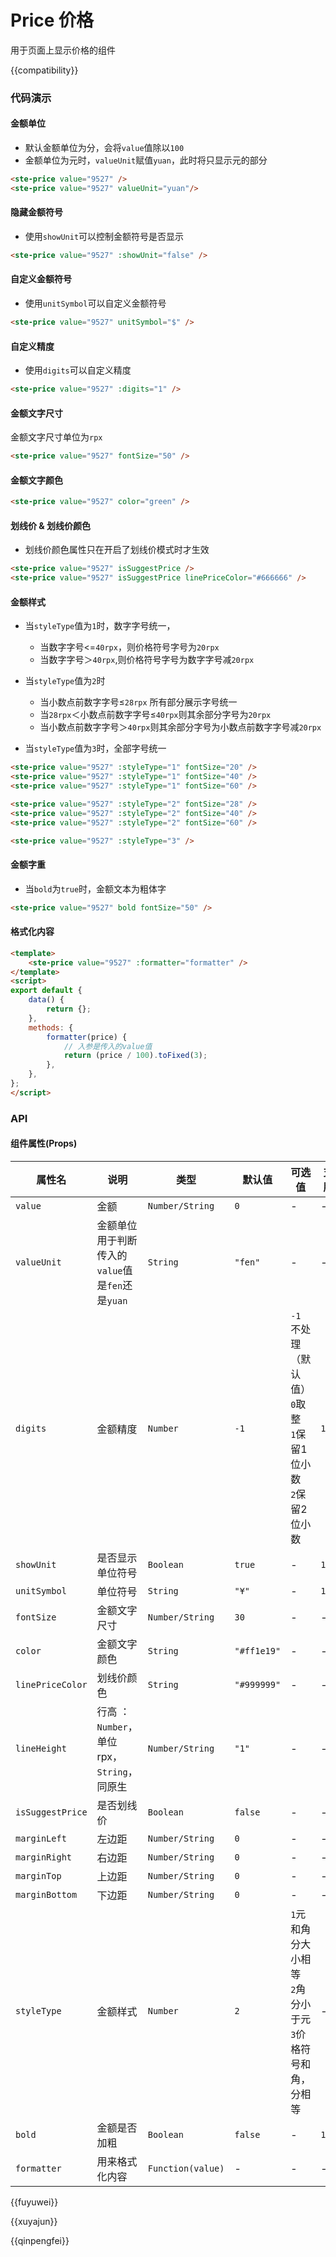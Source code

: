 # Price 价格

用于页面上显示价格的组件

{{compatibility}}

### 代码演示
#### 金额单位
- 默认金额单位为分，会将`value`值除以`100`
- 金额单位为元时，`valueUnit`赋值`yuan`，此时将只显示元的部分
```html
<ste-price value="9527" />
<ste-price value="9527" valueUnit="yuan"/>
```

#### 隐藏金额符号
- 使用`showUnit`可以控制金额符号是否显示
```html
<ste-price value="9527" :showUnit="false" />
```
#### 自定义金额符号
- 使用`unitSymbol`可以自定义金额符号
```html
<ste-price value="9527" unitSymbol="$" />
```
#### 自定义精度
- 使用`digits`可以自定义精度
```html
<ste-price value="9527" :digits="1" />
```

#### 金额文字尺寸
金额文字尺寸单位为`rpx`
```html
<ste-price value="9527" fontSize="50" />
```

#### 金额文字颜色
```html
<ste-price value="9527" color="green" />
```

#### 划线价 & 划线价颜色
- 划线价颜色属性只在开启了划线价模式时才生效
```html
<ste-price value="9527" isSuggestPrice />
<ste-price value="9527" isSuggestPrice linePriceColor="#666666" />
```

#### 金额样式
- 当`styleType`值为`1`时，数字字号统一，
	- 当数字字号<=`40rpx`，则价格符号字号为`20rpx`
	- 当数字字号＞`40rpx`,则价格符号字号为数字字号减`20rpx`

- 当`styleType`值为`2`时
	- 当小数点前数字字号≤`28rpx` 所有部分展示字号统一
	- 当`28rpx`＜小数点前数字字号≤`40rpx`则其余部分字号为`20rpx`
	- 当小数点前数字字号＞`40rpx`则其余部分字号为小数点前数字字号减`20rpx`
- 当`styleType`值为`3`时，全部字号统一


```html
<ste-price value="9527" :styleType="1" fontSize="20" />
<ste-price value="9527" :styleType="1" fontSize="40" />
<ste-price value="9527" :styleType="1" fontSize="60" />

<ste-price value="9527" :styleType="2" fontSize="28" />
<ste-price value="9527" :styleType="2" fontSize="40" />
<ste-price value="9527" :styleType="2" fontSize="60" />

<ste-price value="9527" :styleType="3" />
```

#### 金额字重
- 当`bold`为`true`时，金额文本为粗体字
```html
<ste-price value="9527" bold fontSize="50" />
```

#### 格式化内容
```html
<template>
	<ste-price value="9527" :formatter="formatter" />
</template>
<script>
export default {
	data() {
		return {};
	},
	methods: {
		formatter(price) {
			// 入参是传入的value值
			return (price / 100).toFixed(3);
		},
	},
};
</script>
```

### API
#### 组件属性(Props)

| 属性名			| 说明											| 类型				| 默认值			| 可选值																| 支持版本	|
| ---				| ---											| ---				| ---			| ---																| ---		|
| `value`			| 金额											| `Number/String`	| `0`			| -																	| -			|
| `valueUnit`		| 金额单位 用于判断传入的`value`值是`fen`还是`yuan`	| `String`			| `"fen"`		| -																	| -			|
| `digits`			| 金额精度										| `Number`			| `-1`			| `-1`不处理（默认值）<br/>`0`取整<br/>`1`保留1位小数<br/>`2`保留2位小数	| `1.1.3`	|
| `showUnit`		| 是否显示单位符号								| `Boolean`			| `true`		| -																	| `1.1.3`	|
| `unitSymbol`		| 单位符号										| `String`			| `"¥"`			| -																	| `1.1.3`	|
| `fontSize`		| 金额文字尺寸									| `Number/String`	| `30`			| -																	| -			|
| `color`			| 金额文字颜色									| `String`			| `"#ff1e19"`	| -																	| -			|
| `linePriceColor`	| 划线价颜色										| `String`			| `"#999999"`	| -																	| -			|
| `lineHeight`		| 行高	：`Number`，单位rpx，`String`，同原生		| `Number/String`	| `"1"`			| -																	| -			|
| `isSuggestPrice`	| 是否划线价										| `Boolean`			| `false`		| -																	| -			|
| `marginLeft`		| 左边距											| `Number/String`	| `0`			| -																	| -			|
| `marginRight`		| 右边距											| `Number/String`	| `0`			| -																	| -			|
| `marginTop`		| 上边距											| `Number/String`	| `0`			| -																	| -			|
| `marginBottom`	| 下边距											| `Number/String`	| `0`			| -																	| -			|
| `styleType`		| 金额样式										| `Number`			| `2`			| `1`元和角分大小相等<br/>`2`角分小于元<br/>`3`价格符号和角，分相等		| -			|
| `bold`			| 金额是否加粗									| `Boolean`			| `false`		| -																	| `1.1.3`	|
| `formatter`		| 用来格式化内容									| `Function(value)`	| -				| -																	| -			|

{{fuyuwei}}

{{xuyajun}}

{{qinpengfei}}